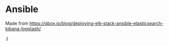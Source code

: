 # Ansible

Made from https://qbox.io/blog/deploying-elk-stack-ansible-elasticsearch-kibana-logstash/


:) 

